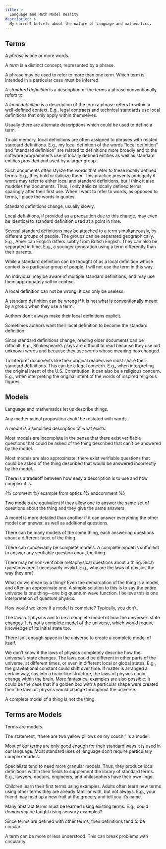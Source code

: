```yaml
---
title: >
  Language and Math Model Reality
description: >
  My current beliefs about the nature of language and mathematics.
---
```


## Terms

A _phrase_ is one or more words.

A _term_ is a distinct concept, represented by a phrase.

A phrase may be used to refer to more than one term. Which term is intended in a particular case must be inferred.

A _standard definition_ is a description of the terms a phrase conventionally refers to.

A _local definition_ is a description of the term a phrase refers to within a well-defined context. E.g., legal contracts and technical standards use local definitions that only apply within themselves.

Usually there are alternate descriptions which could be used to define a term.

To aid memory, local definitions are often assigned to phrases with related standard definitions. E.g., my local definition of the words “local definition” and “standard definition” are related to definitions more broadly and to the software programmer’s use of locally defined entities as well as standard entities provided and used by a larger group.

Such documents often stylize the words that refer to these locally defined terms. E.g., they bold or italicize them. This practice prevents ambiguity if words may refer to either local and standard definitions, but I think it also muddles the documents. Thus, I only italicize locally defined terms sparingly after their first use. When I want to refer to words, as opposed to terms, I place the words in quotes.

Standard definitions change, usually slowly.

Local definitions, if provided as a precaution due to this change, may even be identical to standard definition used at a point in time.

Several standard definitions may be attached to a term simultaneously, by different groups of people. The groups can be separated geographically. E.g., American English differs subtly from British English. They can also be separated in time. E.g., a younger generation using a term differently than their parents.

While a standard definition can be thought of as a local definition whose context is a particular group of people, I will not use the term in this way.

An individual may be aware of multiple standard definitions, and may use them appropriately within context.

A local definition can not be wrong. It can only be useless.

A standard definition can be wrong if it is not what is conventionally meant by a group when they use a term.

Authors don’t always make their local definitions explicit.

Sometimes authors want their local definition to become the standard definition.

Since standard definitions change, reading older documents can be difficult. E.g., Shakespeare’s plays are difficult to read because they use old unknown words and because they use words whose meaning has changed.

To interpret documents like their original readers we must share their standard definitions. This can be a legal concern. E.g., when interpreting the original intent of the U.S. Constitution. It can also be a religious concern. E.g., when interpreting the original intent of the words of inspired religious figures.

## Models

Language and mathematics let us describe things.

Any mathematical proposition _could_ be restated with words.

A _model_ is a simplified description of what exists.

Most models are incomplete in the sense that there exist verifiable questions that could be asked of the thing described that can’t be answered by the model.

Most models are also approximate; there exist verifiable questions that could be asked of the thing described that would be answered incorrectly by the model.

There is a tradeoff between how easy a description is to use and how complex it is.

{% comment %} example from optics {% endcomment %}

Two models are equivalent if they allow one to answer the same set of questions about the thing and they give the same answers.

A model is more detailed than another if it can answer everything the other model can answer, as well as additional questions.

There can be many models of the same thing, each answering questions about a different facet of the thing.

There can conceivably be complete models. A complete model is sufficient to answer any verifiable question about the thing.

There may be non-verifiable metaphysical questions about a thing. Such questions aren’t necessarily invalid. E.g., why are the laws of physics the way they are?

What do we mean by a thing? Even the demarcation of the thing is a model, and often an approximate one. A simple solution to this is to say the entire universe is one thing—one big quantum wave function. I believe this is one interpretation of quantum physics.

How would we know if a model is complete? Typically, you don’t.

The laws of physics aim to be a complete model of how the universe’s state changes. It is not a complete model of the universe, which would require knowledge of its initial state too.

There isn’t enough space in the universe to create a complete model of itself.

We don’t know if the laws of physics completely describe how the universe’s state changes. The laws could be different in other parts of the universe, at different times, or even in different local or global states. E.g., the gravitational constant could shift over time. If matter is arranged a certain way, say into a brain-like structure, the laws of physics could change within the brain. More fantastical examples are also possible; it could be the case that if a golden box with a particular shape were created then the laws of physics would change throughout the universe.

A complete model of a thing is not the thing.

## Terms are Models

Terms are models.

The statement, “there are two yellow pillows on my couch,” is a model.

Most of our terms are only good enough for their standard ways it is used in our language. Most standard uses of language don’t require particularly complex models.

Specialists tend to need more granular models. Thus, they produce local definitions within their fields to supplement the library of standard terms. E.g., lawyers, doctors, engineers, and philosophers have their own lingo.

Children learn their first terms using examples. Adults often learn new terms using other terms they are already familiar with, but not always. E.g., your friend may hold up a new fruit at the grocery and tell you it’s name.

Many abstract terms must be learned using existing terms. E.g., could _democracy_ be taught using sensory examples?

Since terms are defined with other terms, their definitions tend to be circular.

A term can be more or less understood. This can break problems with circularity.
